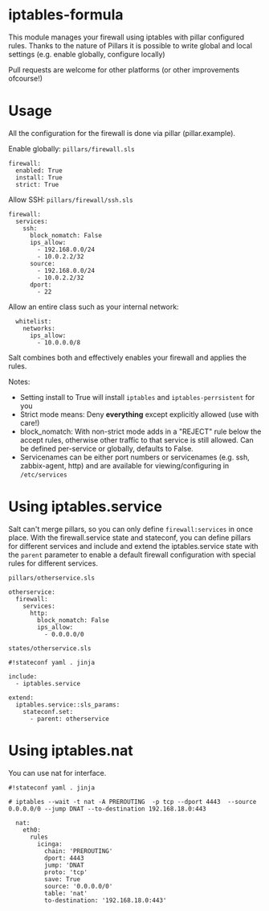 iptables-formula
================

This module manages your firewall using iptables with pillar configured rules. 
Thanks to the nature of Pillars it is possible to write global and local settings (e.g. enable globally, configure locally)

Pull requests are welcome for other platforms (or other improvements ofcourse!)

Usage
=====

All the configuration for the firewall is done via pillar (pillar.example).

Enable globally:
`pillars/firewall.sls`
```
firewall:
  enabled: True
  install: True  
  strict: True
```

Allow SSH:
`pillars/firewall/ssh.sls`
```
firewall:
  services:
    ssh:
      block_nomatch: False
      ips_allow:
        - 192.168.0.0/24
        - 10.0.2.2/32
      source:
        - 192.168.0.0/24
        - 10.0.2.2/32
      dport:
        - 22
```

Allow an entire class such as your internal network:

```
  whitelist:
    networks:
      ips_allow:
        - 10.0.0.0/8
```

Salt combines both and effectively enables your firewall and applies the rules.

Notes:
 * Setting install to True will install `iptables` and `iptables-perrsistent` for you
 * Strict mode means: Deny **everything** except explicitly allowed (use with care!)
 * block_nomatch: With non-strict mode adds in a "REJECT" rule below the accept rules, otherwise other traffic to that service is still allowed. Can be defined per-service or globally, defaults to False.
 * Servicenames can be either port numbers or servicenames (e.g. ssh, zabbix-agent, http) and are available for viewing/configuring in `/etc/services`

Using iptables.service
======================

Salt can't merge pillars, so you can only define `firewall:services` in once place. With the firewall.service state and stateconf, you can define pillars for different services and include and extend the iptables.service state with the `parent` parameter to enable a default firewall configuration with special rules for different services.

`pillars/otherservice.sls`
```
otherservice:
  firewall:
    services:
      http:
        block_nomatch: False
        ips_allow:
          - 0.0.0.0/0
```

`states/otherservice.sls`
```
#!stateconf yaml . jinja

include:
  - iptables.service

extend:
  iptables.service::sls_params:
    stateconf.set:
      - parent: otherservice
```

Using iptables.nat
==================

You can use nat for interface.

```
#!stateconf yaml . jinja

# iptables --wait -t nat -A PREROUTING  -p tcp --dport 4443  --source 0.0.0.0/0 --jump DNAT --to-destination 192.168.18.0:443

  nat:
    eth0:
      rules
        icinga:
          chain: 'PREROUTING'
          dport: 4443
          jump: 'DNAT
          proto: 'tcp'
          save: True
          source: '0.0.0.0/0'
          table: 'nat'
          to-destination: '192.168.18.0:443'
```

